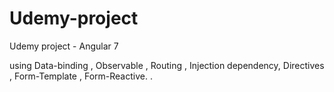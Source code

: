 # Udemy-project
Udemy project - Angular 7 

using Data-binding , Observable , Routing  , Injection dependency,
Directives , Form-Template , Form-Reactive.
.
